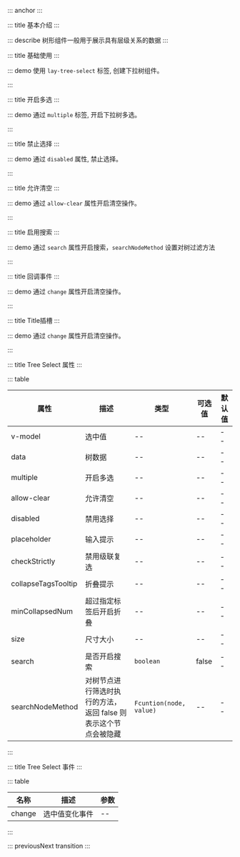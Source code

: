 ::: anchor
:::

::: title 基本介绍
:::

::: describe 树形组件一般用于展示具有层级关系的数据
:::

::: title 基础使用
:::

::: demo 使用 `lay-tree-select` 标签, 创建下拉树组件。

<template>
  <lay-tree-select v-model="value1" :data="data1"></lay-tree-select>
</template>

<script setup>import {ref} from "vue";

const value1 = ref(1);

const data1 = ref([]);

setTimeout(() => {
	data1.value = [{
	title: "一级1",
	id: 1,
	field: "name1",
	children: [{
		title: "二级1-1 可允许跳转",
		id: 3,
		field: "name11",
		href: "https://www.layui.com/",
		children: [{
			title: "三级1-1-3",
			id: 23,
			field: "",
			children: [{
				title: "四级1-1-3-1",
				id: 24,
				field: "",
				children: [{
					title: "五级1-1-3-1-1",
					id: 30,
				},
				{
					title: "五级1-1-3-1-2",
					id: 31,
				}]
			}]
		},
		{
			title: "三级1-1-1",
			id: 7,
			field: "",
			children: [{
				title: "四级1-1-1-1 可允许跳转",
				id: 15,
				href: "https://www.layui.com/doc/"
			}]
		},
		{
			title: "三级1-1-2",
			id: 8,
			field: "",
			children: [{
				title: "四级1-1-2-1",
				id: 32,
			}]
		}]
	},
	{
		title: "二级1-2",
		id: 4,
		spread: true,
		children: [{
			title: "三级1-2-1",
			id: 9,
		},
		{
			title: "三级1-2-2",
			id: 10,
		}]
	},
	{
		title: "二级1-3",
		id: 20,
		field: "",
		children: [{
			title: "三级1-3-1",
			id: 21,
			field: ""
		},
		{
			title: "三级1-3-2",
			id: 22,
			field: ""
		}]
	}]
},
{
	title: "一级2",
	id: 2,
	children: [{
		title: "二级2-1",
		id: 5,
		spread: true,
		children: [{
			title: "三级2-1-1",
			id: 11,
		},
		{
			title: "三级2-1-2",
			id: 12,
		}]
	},
	{
		title: "二级2-2",
		id: 6,
		children: [{
			title: "三级2-2-1",
			id: 13,
		},
		{
			title: "三级2-2-2",
			id: 14,
		}]
	}]
},
{
	title: "一级3",
	id: 16,
	field: "",
	children: [{
		title: "二级3-1",
		id: 17,
		field: "",
		fixed: true,
		children: [{
			title: "三级3-1-1",
			id: 18,
			field: ""
		},
		{
			title: "三级3-1-2",
			id: 19,
			field: ""
		}]
	},
	{
		title: "二级3-2",
		id: 27,
		field: "",
		children: [{
			title: "三级3-2-1",
			id: 28,
			field: ""
		},
		{
			title: "三级3-2-2",
			id: 29,
			field: ""
		}]
	}]
}];
}, 2000);

function handleClick(node) {
  console.log(node);
}
</script>

:::

::: title 开启多选
:::

::: demo 通过 `multiple` 标签, 开启下拉树多选。

<template>
  <lay-tree-select v-model="value2" :data="data2" multiple></lay-tree-select>
</template>

<script setup>
import { ref } from "vue";

const value2 = ref([23,5555]);

const data2 = ref([{
	title: "一级1",
	id: 1,
	field: "name1",
	checked: true,
	spread: true,
	children: [{
		title: "二级1-1 可允许跳转",
		id: 3,
		field: "name11",
		href: "https://www.layui.com/",
		children: [{
			title: "三级1-1-3",
			id: 23,
			field: "",
			children: [{
				title: "四级1-1-3-1",
				id: 24,
				field: "",
				children: [{
					title: "五级1-1-3-1-1",
					id: 30,
					field: ""
				},
				{
					title: "五级1-1-3-1-2",
					id: 31,
					field: ""
				}]
			}]
		},
		{
			title: "三级1-1-1",
			id: 7,
			field: "",
			children: [{
				title: "四级1-1-1-1 可允许跳转",
				id: 15,
				field: "",
				href: "https://www.layui.com/doc/"
			}]
		},
		{
			title: "三级1-1-2",
			id: 8,
			field: "",
			children: [{
				title: "四级1-1-2-1",
				id: 32,
				field: ""
			}]
		}]
	},
	{
		title: "二级1-2",
		id: 4,
		spread: true,
		children: [{
			title: "三级1-2-1",
			id: 9,
			field: "",
			disabled: true
		},
		{
			title: "三级1-2-2",
			id: 10,
			field: ""
		}]
	},
	{
		title: "二级1-3",
		id: 20,
		field: "",
		children: [{
			title: "三级1-3-1",
			id: 21,
			field: ""
		},
		{
			title: "三级1-3-2",
			id: 22,
			field: ""
		}]
	}]
},
{
	title: "一级2",
	id: 2,
	field: "",
	spread: true,
	children: [{
		title: "二级2-1",
		id: 5,
		field: "",
		spread: true,
		children: [{
			title: "三级2-1-1",
			id: 11,
			field: ""
		},
		{
			title: "三级2-1-2",
			id: 12,
			field: ""
		}]
	},
	{
		title: "二级2-2",
		id: 6,
		field: "",
		children: [{
			title: "三级2-2-1",
			id: 13,
			field: ""
		},
		{
			title: "三级2-2-2",
			id: 14,
			field: "",
			disabled: true
		}]
	}]
},
{
	title: "一级3",
	id: 16,
	field: "",
	children: [{
		title: "二级3-1",
		id: 17,
		field: "",
		fixed: true,
		children: [{
			title: "三级3-1-1",
			id: 18,
			field: ""
		},
		{
			title: "三级3-1-2",
			id: 19,
			field: ""
		}]
	},
	{
		title: "二级3-2",
		id: 27,
		field: "",
		children: [{
			title: "三级3-2-1",
			id: 28,
			field: ""
		},
		{
			title: "三级3-2-2",
			id: 29,
			field: ""
		}]
	}]
}]);
</script>

:::

::: title 禁止选择
:::

::: demo 通过 `disabled` 属性, 禁止选择。

<template>
  <lay-tree-select v-model="value3" :data="data3" disabled></lay-tree-select>
</template>

<script setup>
import { ref } from "vue";

const value3 = ref([]);

const data3 = ref([{
	title: "一级1",
	id: 1,
	field: "name1",
	checked: true,
	spread: true,
	children: [{
		title: "二级1-1 可允许跳转",
		id: 3,
		field: "name11",
		href: "https://www.layui.com/",
		children: [{
			title: "三级1-1-3",
			id: 23,
			field: "",
			children: [{
				title: "四级1-1-3-1",
				id: 24,
				field: "",
				children: [{
					title: "五级1-1-3-1-1",
					id: 30,
					field: ""
				},
				{
					title: "五级1-1-3-1-2",
					id: 31,
					field: ""
				}]
			}]
		},
		{
			title: "三级1-1-1",
			id: 7,
			field: "",
			children: [{
				title: "四级1-1-1-1 可允许跳转",
				id: 15,
				field: "",
				href: "https://www.layui.com/doc/"
			}]
		},
		{
			title: "三级1-1-2",
			id: 8,
			field: "",
			children: [{
				title: "四级1-1-2-1",
				id: 32,
				field: ""
			}]
		}]
	},
	{
		title: "二级1-2",
		id: 4,
		spread: true,
		children: [{
			title: "三级1-2-1",
			id: 9,
			field: "",
			disabled: true
		},
		{
			title: "三级1-2-2",
			id: 10,
			field: ""
		}]
	},
	{
		title: "二级1-3",
		id: 20,
		field: "",
		children: [{
			title: "三级1-3-1",
			id: 21,
			field: ""
		},
		{
			title: "三级1-3-2",
			id: 22,
			field: ""
		}]
	}]
},
{
	title: "一级2",
	id: 2,
	field: "",
	spread: true,
	children: [{
		title: "二级2-1",
		id: 5,
		field: "",
		spread: true,
		children: [{
			title: "三级2-1-1",
			id: 11,
			field: ""
		},
		{
			title: "三级2-1-2",
			id: 12,
			field: ""
		}]
	},
	{
		title: "二级2-2",
		id: 6,
		field: "",
		children: [{
			title: "三级2-2-1",
			id: 13,
			field: ""
		},
		{
			title: "三级2-2-2",
			id: 14,
			field: "",
			disabled: true
		}]
	}]
},
{
	title: "一级3",
	id: 16,
	field: "",
	children: [{
		title: "二级3-1",
		id: 17,
		field: "",
		fixed: true,
		children: [{
			title: "三级3-1-1",
			id: 18,
			field: ""
		},
		{
			title: "三级3-1-2",
			id: 19,
			field: ""
		}]
	},
	{
		title: "二级3-2",
		id: 27,
		field: "",
		children: [{
			title: "三级3-2-1",
			id: 28,
			field: ""
		},
		{
			title: "三级3-2-2",
			id: 29,
			field: ""
		}]
	}]
}]);
</script>

:::

::: title 允许清空
:::

::: demo 通过 `allow-clear` 属性开启清空操作。

<template>
  <lay-tree-select v-model="value4" :data="data4" placeholder="请选择" :allow-clear="true"></lay-tree-select>
</template>

<script setup>
import { ref } from "vue";

const value4 = ref([]);

const data4 = ref([{
	title: "一级1",
	id: 1,
	field: "name1",
	children: [{
		title: "二级1-1 可允许跳转",
		id: 3,
		field: "name11",
		href: "https://www.layui.com/",
		children: [{
			title: "三级1-1-3",
			id: 23,
			field: "",
			children: [{
				title: "四级1-1-3-1",
				id: 24,
				field: "",
				children: [{
					title: "五级1-1-3-1-1",
					id: 30,
				},
				{
					title: "五级1-1-3-1-2",
					id: 31,
				}]
			}]
		},
		{
			title: "三级1-1-1",
			id: 7,
			field: "",
			children: [{
				title: "四级1-1-1-1 可允许跳转",
				id: 15,
				href: "https://www.layui.com/doc/"
			}]
		},
		{
			title: "三级1-1-2",
			id: 8,
			field: "",
			children: [{
				title: "四级1-1-2-1",
				id: 32,
			}]
		}]
	},
	{
		title: "二级1-2",
		id: 4,
		spread: true,
		children: [{
			title: "三级1-2-1",
			id: 9,
		},
		{
			title: "三级1-2-2",
			id: 10,
		}]
	},
	{
		title: "二级1-3",
		id: 20,
		field: "",
		children: [{
			title: "三级1-3-1",
			id: 21,
			field: ""
		},
		{
			title: "三级1-3-2",
			id: 22,
			field: ""
		}]
	}]
},
{
	title: "一级2",
	id: 2,
	children: [{
		title: "二级2-1",
		id: 5,
		spread: true,
		children: [{
			title: "三级2-1-1",
			id: 11,
		},
		{
			title: "三级2-1-2",
			id: 12,
		}]
	},
	{
		title: "二级2-2",
		id: 6,
		children: [{
			title: "三级2-2-1",
			id: 13,
		},
		{
			title: "三级2-2-2",
			id: 14,
		}]
	}]
},
{
	title: "一级3",
	id: 16,
	field: "",
	children: [{
		title: "二级3-1",
		id: 17,
		field: "",
		fixed: true,
		children: [{
			title: "三级3-1-1",
			id: 18,
			field: ""
		},
		{
			title: "三级3-1-2",
			id: 19,
			field: ""
		}]
	},
	{
		title: "二级3-2",
		id: 27,
		field: "",
		children: [{
			title: "三级3-2-1",
			id: 28,
			field: ""
		},
		{
			title: "三级3-2-2",
			id: 29,
			field: ""
		}]
	}]
}]);
</script>

:::

::: title 启用搜索
:::

::: demo 通过 `search` 属性开启搜索，`searchNodeMethod` 设置对树过滤方法

<template>
  <lay-tree-select v-model="value8" :data="data8" placeholder="请选择" :allow-clear="true" :search="true" :multiple="false"></lay-tree-select>
	<lay-tree-select v-model="value8" :data="data8" placeholder="请选择 searchNodeMethod" :allow-clear="true" :search="true" :searchNodeMethod="searchNodeMethod"></lay-tree-select>
</template>

<script setup>
import { ref } from "vue";

const value8 = ref();
const value9 = ref([]);

const searchNodeMethod = (node, value) => {
	console.log(node, value, 'node, value')
	return node.title.includes(value)
}

const data8 = ref([{
	title: "一级1",
	id: 1,
	field: "name1",
	children: [{
		title: "二级1-1 可允许跳转",
		id: 3,
		field: "name11",
		href: "https://www.layui.com/",
		children: [{
			title: "三级1-1-3",
			id: 23,
			field: "",
			children: [{
				title: "四级1-1-3-1",
				id: 24,
				field: "",
				children: [{
					title: "五级1-1-3-1-1",
					id: 30,
				},
				{
					title: "五级1-1-3-1-2",
					id: 31,
				}]
			}]
		},
		{
			title: "三级1-1-1",
			id: 7,
			field: "",
			children: [{
				title: "四级1-1-1-1 可允许跳转",
				id: 15,
				href: "https://www.layui.com/doc/"
			}]
		},
		{
			title: "三级1-1-2",
			id: 8,
			field: "",
			children: [{
				title: "四级1-1-2-1",
				id: 32,
			}]
		}]
	},
	{
		title: "二级1-2",
		id: 4,
		spread: true,
		children: [{
			title: "三级1-2-1",
			id: 9,
		},
		{
			title: "三级1-2-2",
			id: 10,
		}]
	},
	{
		title: "二级1-3",
		id: 20,
		field: "",
		children: [{
			title: "三级1-3-1",
			id: 21,
			field: ""
		},
		{
			title: "三级1-3-2",
			id: 22,
			field: ""
		}]
	}]
},
{
	title: "一级2",
	id: 2,
	children: [{
		title: "二级2-1",
		id: 5,
		spread: true,
		children: [{
			title: "三级2-1-1",
			id: 11,
		},
		{
			title: "三级2-1-2",
			id: 12,
		}]
	},
	{
		title: "二级2-2",
		id: 6,
		children: [{
			title: "三级2-2-1",
			id: 13,
		},
		{
			title: "三级2-2-2",
			id: 14,
		}]
	}]
},
{
	title: "一级3",
	id: 16,
	field: "",
	children: [{
		title: "二级3-1",
		id: 17,
		field: "",
		fixed: true,
		children: [{
			title: "三级3-1-1",
			id: 18,
			field: ""
		},
		{
			title: "三级3-1-2",
			id: 19,
			field: ""
		}]
	},
	{
		title: "二级3-2",
		id: 27,
		field: "",
		children: [{
			title: "三级3-2-1",
			id: 28,
			field: ""
		},
		{
			title: "三级3-2-2",
			id: 29,
			field: ""
		}]
	}]
}]);
</script>

:::

::: title 回调事件
:::

::: demo 通过 `change` 属性开启清空操作。

<template>
  <lay-tree-select v-model="value5" :data="data5" placeholder="请选择" @change="change" :multiple="true"></lay-tree-select>
</template>

<script setup>
import { ref } from "vue";

const value5 = ref([]);

const change = (value) => {
	console.log(value);
};

const data5 = ref([{
	title: "一级1",
	id: 1,
	field: "name1",
	children: [{
		title: "二级1-1 可允许跳转",
		id: 3,
		field: "name11",
		href: "https://www.layui.com/",
		children: [{
			title: "三级1-1-3",
			id: 23,
			field: "",
			children: [{
				title: "四级1-1-3-1",
				id: 24,
				field: "",
				children: [{
					title: "五级1-1-3-1-1",
					id: 30,
				},
				{
					title: "五级1-1-3-1-2",
					id: 31,
				}]
			}]
		},
		{
			title: "三级1-1-1",
			id: 7,
			field: "",
			children: [{
				title: "四级1-1-1-1 可允许跳转",
				id: 15,
				href: "https://www.layui.com/doc/"
			}]
		},
		{
			title: "三级1-1-2",
			id: 8,
			field: "",
			children: [{
				title: "四级1-1-2-1",
				id: 32,
			}]
		}]
	},
	{
		title: "二级1-2",
		id: 4,
		spread: true,
		children: [{
			title: "三级1-2-1",
			id: 9,
		},
		{
			title: "三级1-2-2",
			id: 10,
		}]
	},
	{
		title: "二级1-3",
		id: 20,
		field: "",
		children: [{
			title: "三级1-3-1",
			id: 21,
			field: ""
		},
		{
			title: "三级1-3-2",
			id: 22,
			field: ""
		}]
	}]
},
{
	title: "一级2",
	id: 2,
	children: [{
		title: "二级2-1",
		id: 5,
		spread: true,
		children: [{
			title: "三级2-1-1",
			id: 11,
		},
		{
			title: "三级2-1-2",
			id: 12,
		}]
	},
	{
		title: "二级2-2",
		id: 6,
		children: [{
			title: "三级2-2-1",
			id: 13,
		},
		{
			title: "三级2-2-2",
			id: 14,
		}]
	}]
},
{
	title: "一级3",
	id: 16,
	field: "",
	children: [{
		title: "二级3-1",
		id: 17,
		field: "",
		fixed: true,
		children: [{
			title: "三级3-1-1",
			id: 18,
			field: ""
		},
		{
			title: "三级3-1-2",
			id: 19,
			field: ""
		}]
	},
	{
		title: "二级3-2",
		id: 27,
		field: "",
		children: [{
			title: "三级3-2-1",
			id: 28,
			field: ""
		},
		{
			title: "三级3-2-2",
			id: 29,
			field: ""
		}]
	}]
}]);
</script>

:::

::: title Title插槽
:::

::: demo 通过 `change` 属性开启清空操作。

<template>
  <lay-tree-select v-model="value6" :data="data6" placeholder="请选择" @change="change" :multiple="true">
    <template #title="{data}">
        <div>
            <lay-icon type="layui-icon-addition"/>
            {{ data.title }}
        </div>
    </template>
  </lay-tree-select>
</template>

<script setup>
import { ref } from "vue";

const value6 = ref([]);

const change = (value) => {
	console.log(value);
};

const data6 = ref([{
	title: "一级1",
	id: 1,
	field: "name1",
	children: [{
		title: "二级1-1 可允许跳转",
		id: 3,
		field: "name11",
		href: "https://www.layui.com/",
		children: [{
			title: "三级1-1-3",
			id: 23,
			field: "",
			children: [{
				title: "四级1-1-3-1",
				id: 24,
				field: "",
				children: [{
					title: "五级1-1-3-1-1",
					id: 30,
				},
				{
					title: "五级1-1-3-1-2",
					id: 31,
				}]
			}]
		},
		{
			title: "三级1-1-1",
			id: 7,
			field: "",
			children: [{
				title: "四级1-1-1-1 可允许跳转",
				id: 15,
				href: "https://www.layui.com/doc/"
			}]
		},
		{
			title: "三级1-1-2",
			id: 8,
			field: "",
			children: [{
				title: "四级1-1-2-1",
				id: 32,
			}]
		}]
	},
	{
		title: "二级1-2",
		id: 4,
		spread: true,
		children: [{
			title: "三级1-2-1",
			id: 9,
		},
		{
			title: "三级1-2-2",
			id: 10,
		}]
	},
	{
		title: "二级1-3",
		id: 20,
		field: "",
		children: [{
			title: "三级1-3-1",
			id: 21,
			field: ""
		},
		{
			title: "三级1-3-2",
			id: 22,
			field: ""
		}]
	}]
},
{
	title: "一级2",
	id: 2,
	children: [{
		title: "二级2-1",
		id: 5,
		spread: true,
		children: [{
			title: "三级2-1-1",
			id: 11,
		},
		{
			title: "三级2-1-2",
			id: 12,
		}]
	},
	{
		title: "二级2-2",
		id: 6,
		children: [{
			title: "三级2-2-1",
			id: 13,
		},
		{
			title: "三级2-2-2",
			id: 14,
		}]
	}]
},
{
	title: "一级3",
	id: 16,
	field: "",
	children: [{
		title: "二级3-1",
		id: 17,
		field: "",
		fixed: true,
		children: [{
			title: "三级3-1-1",
			id: 18,
			field: ""
		},
		{
			title: "三级3-1-2",
			id: 19,
			field: ""
		}]
	},
	{
		title: "二级3-2",
		id: 27,
		field: "",
		children: [{
			title: "三级3-2-1",
			id: 28,
			field: ""
		},
		{
			title: "三级3-2-2",
			id: 29,
			field: ""
		}]
	}]
}]);
</script>

:::

::: title Tree Select 属性
:::

::: table

| 属性                  | 描述          | 类型 | 可选值 | 默认值 |
|---------------------|-------------|----|-----|-----|
| v-model             | 选中值         | -- | --  | --  |
| data                | 树数据         | -- | --  | --  |
| multiple            | 开启多选        | -- | --  | --  |
| allow-clear         | 允许清空        | -- | --  | --  |
| disabled            | 禁用选择        | -- | --  | --  |
| placeholder         | 输入提示        | -- | --  | --  |
| checkStrictly       | 禁用级联复选      | -- | --  | --  |
| collapseTagsTooltip | 折叠提示        | -- | --  | --  |
| minCollapsedNum     | 超过指定标签后开启折叠 | -- | --  | --  |
| size                | 尺寸大小        | -- | --  | --  |
| search              | 是否开启搜索    | `boolean` | false  | --  |
| searchNodeMethod    |  对树节点进行筛选时执行的方法， 返回 false 则表示这个节点会被隐藏     | `Fcuntion(node, value)` | --  | --  |

:::

::: title Tree Select 事件
:::

::: table

| 名称     | 描述      | 参数 |
|--------|---------|----|
| change | 选中值变化事件 | -- |

:::

::: previousNext transition
:::
